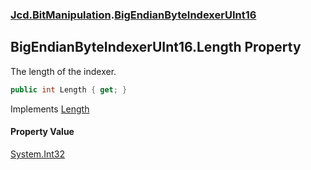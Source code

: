 ### [Jcd.BitManipulation](Jcd.BitManipulation.md 'Jcd.BitManipulation').[BigEndianByteIndexerUInt16](Jcd.BitManipulation.BigEndianByteIndexerUInt16.md 'Jcd.BitManipulation.BigEndianByteIndexerUInt16')

## BigEndianByteIndexerUInt16.Length Property

The length of the indexer.

```csharp
public int Length { get; }
```

Implements [Length](Jcd.BitManipulation.IByteIndexer.Length.md 'Jcd.BitManipulation.IByteIndexer.Length')

#### Property Value

[System.Int32](https://docs.microsoft.com/en-us/dotnet/api/System.Int32 'System.Int32')